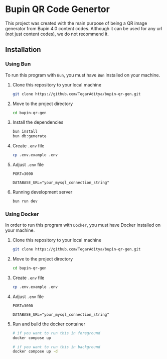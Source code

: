 # Bupin QR Code Genertor

This project was created with the main purpose of being a QR image generator from Bupin 4.0 content codes. Although it can be used for any url (not just content codes), we do not recommend it.

## Installation
### Using Bun
To run this program with `Bun`, you must have `Bun` installed on your machine.

1. Clone this repository to your local machine
    ```bash
    git clone https://github.com/TegarAditya/bupin-qr-gen.git
    ```
2. Move to the project directory
    ```bash
    cd bupin-qr-gen
    ```
3. Install the dependencies
    ```bash
    bun install
    bun db:generate
    ```
4. Create `.env` file
    ```bash
    cp .env.example .env
    ```
5. Adjust `.env` file
    ```text
    PORT=3000

    DATABASE_URL="your_mysql_connection_string"
    ```
6. Running development server
    ```bash
    bun run dev
    ```
### Using Docker
In order to run this program with `Docker`, you must have Docker installed on your machine.

1. Clone this repository to your local machine
    ```bash
    git clone https://github.com/TegarAditya/bupin-qr-gen.git
    ```
2. Move to the project directory
    ```bash
    cd bupin-qr-gen
    ```
3. Create `.env` file
    ```bash
    cp .env.example .env
    ```
4. Adjust `.env` file
    ```text
    PORT=3000

    DATABASE_URL="your_mysql_connection_string"
    ```
5. Run and build the docker container
    ```bash
    # if you want to run this in foreground
    docker compose up

    # if you want to run this in background
    docker compose up -d
    ```

